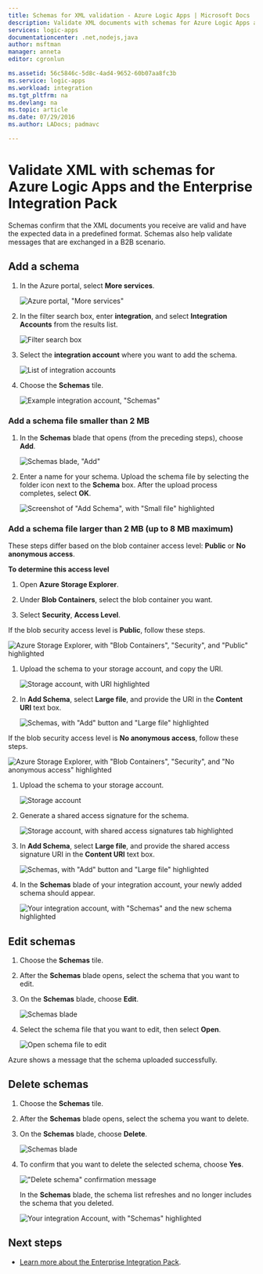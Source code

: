 ```yaml
---
title: Schemas for XML validation - Azure Logic Apps | Microsoft Docs
description: Validate XML documents with schemas for Azure Logic Apps and Enterprise Integration Pack
services: logic-apps
documentationcenter: .net,nodejs,java
author: msftman
manager: anneta
editor: cgronlun

ms.assetid: 56c5846c-5d8c-4ad4-9652-60b07aa8fc3b
ms.service: logic-apps
ms.workload: integration
ms.tgt_pltfrm: na
ms.devlang: na
ms.topic: article
ms.date: 07/29/2016
ms.author: LADocs; padmavc

---
```

# Validate XML with schemas for Azure Logic Apps and the Enterprise Integration Pack

Schemas confirm that the XML documents you receive are valid and have the expected data in a predefined format. Schemas also help validate messages that are exchanged in a B2B scenario.

## Add a schema

1. In the Azure portal, select **More services**.

	![Azure portal, "More services"](media/logic-apps-enterprise-integration-schemas/overview-11.png)

2. In the filter search box, enter **integration**, 
and select **Integration Accounts** from the results list.

	![Filter search box](media/logic-apps-enterprise-integration-schemas/overview-21.png)

3. Select the **integration account** where you want to add the schema.

	![List of integration accounts](media/logic-apps-enterprise-integration-schemas/overview-31.png)

4. Choose the **Schemas** tile.

	![Example integration account, "Schemas"](media/logic-apps-enterprise-integration-schemas/schema-11.png)

### Add a schema file smaller than 2 MB

1. In the **Schemas** blade that opens (from the preceding steps), 
choose **Add**.

	![Schemas blade, "Add"](media/logic-apps-enterprise-integration-schemas/schema-21.png)

2. Enter a name for your schema. Upload the schema file by 
selecting the folder icon next to the **Schema** box. 
After the upload process completes, select **OK**.

	![Screenshot of "Add Schema", with "Small file" highlighted](media/logic-apps-enterprise-integration-schemas/schema-31.png)

### Add a schema file larger than 2 MB (up to 8 MB maximum)

These steps differ based on the blob container access level: **Public** or **No anonymous access**.

**To determine this access level**

1.	Open **Azure Storage Explorer**. 

2.	Under **Blob Containers**, select the blob container you want. 

3.	Select **Security**, **Access Level**.

If the blob security access level is **Public**, 
follow these steps.

![Azure Storage Explorer, with "Blob Containers", "Security", and "Public" highlighted](media/logic-apps-enterprise-integration-schemas/blob-public.png)

1. Upload the schema to your storage account, 
and copy the URI.

	![Storage account, with URI highlighted](media/logic-apps-enterprise-integration-schemas/schema-blob.png)

2. In **Add Schema**, select **Large file**, 
and provide the URI in the **Content URI** text box.

	![Schemas, with "Add" button and "Large file" highlighted](media/logic-apps-enterprise-integration-schemas/schema-largefile.png)

If the blob security access level is **No anonymous access**, 
follow these steps.

![Azure Storage Explorer, with "Blob Containers", "Security", and "No anonymous access" highlighted](media/logic-apps-enterprise-integration-schemas/blob-1.png)

1. Upload the schema to your storage account.

	![Storage account](media/logic-apps-enterprise-integration-schemas/blob-3.png)

2. Generate a shared access signature for the schema.

	![Storage account, with shared access signatures tab highlighted](media/logic-apps-enterprise-integration-schemas/blob-2.png)

3. In **Add Schema**, select **Large file**, 
and provide the shared access signature URI in the **Content URI** text box.

	![Schemas, with "Add" button and "Large file" highlighted](media/logic-apps-enterprise-integration-schemas/schema-largefile.png)

4. In the **Schemas** blade of your integration account, 
your newly added schema should appear.

	![Your integration account, with "Schemas" and the new schema highlighted](media/logic-apps-enterprise-integration-schemas/schema-41.png)

## Edit schemas

1. Choose the **Schemas** tile.

2. After the **Schemas** blade opens, 
select the schema that you want to edit.

3. On the **Schemas** blade, choose **Edit**.

	![Schemas blade](media/logic-apps-enterprise-integration-schemas/edit-12.png)

4. Select the schema file that you want to edit, then select **Open**.

	![Open schema file to edit](media/logic-apps-enterprise-integration-schemas/edit-31.png)

Azure shows a message that the schema uploaded successfully.

## Delete schemas

1. Choose the **Schemas** tile.

2. After the **Schemas** blade opens, 
select the schema you want to delete.

3. On the **Schemas** blade, choose **Delete**.

	![Schemas blade](media/logic-apps-enterprise-integration-schemas/delete-12.png)

4. To confirm that you want to delete the selected schema, 
choose **Yes**.

	!["Delete schema" confirmation message](media/logic-apps-enterprise-integration-schemas/delete-21.png)

	In the **Schemas** blade, the schema list refreshes 
	and no longer includes the schema that you deleted.

	![Your integration Account, with "Schemas" highlighted](media/logic-apps-enterprise-integration-schemas/delete-31.png)

## Next steps
* [Learn more about the Enterprise Integration Pack](logic-apps-enterprise-integration-overview.md "Learn about the enterprise integration pack").  

